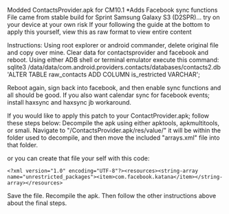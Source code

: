 Modded ContactsProvider.apk for CM10.1
*Adds Facebook sync functions
File came from stable build for Sprint Samsung Galaxy S3 (D2SPR)... try on your device at your own risk
If your following the guide at the bottom to apply this yourself, view this as raw format to view entire content

Instructions:
Using root explorer or android commander, delete original file and copy over mine.
Clear data for contactsprovider and facebook and reboot.
Using either ADB shell or terminal emulator execute this command:
sqlite3 /data/data/com.android.providers.contacts/databases/contacts2.db 'ALTER TABLE raw_contacts ADD COLUMN is_restricted VARCHAR';  

Reboot again, sign back into facebook, and then enable sync functions and all should be good. If you also want calendar sync for facebook events; install haxsync and haxsync jb workaround.

If you would like to apply this patch to your ContactProvider.apk; follow these steps below:
Decompile the apk using either apktools, apkmultitools, or smali.
Navigate to "/ContactsProvider.apk/res/value/" it will be within the folder used to decompile, and then move the included "arrays.xml" file into that folder.      

or you can create that file your self with this code:

```<?xml version="1.0" encoding="UTF-8"?><resources><string-array name="unrestricted_packages"><item>com.facebook.katana</item></string-array></resources>```


Save the file. Recompile the apk. Then follow the other instructions above about the final steps.
